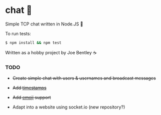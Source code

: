 # chat :crystal_ball:

Simple TCP chat written in Node.JS :tada:

To run tests:

```bash
$ npm install && npm test
```

Written as a hobby project by Joe Bentley :coffee:

### TODO

* ~~Create simple chat with users & usernames and broadcast messages~~

* ~~Add [timestamps](http://momentjs.com/)~~

* ~~Add [emoji](https://www.npmjs.com/package/node-emoji) support~~

* Adapt into a website using socket.io (new repository?)
